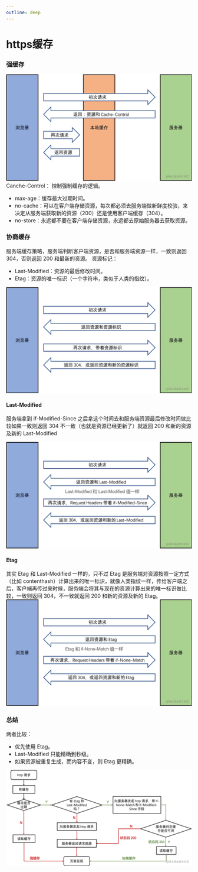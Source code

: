 ```yaml
---
outline: deep
---
```


# https缓存
### 强缓存
![图片](/blog/httpCache1.png)
Canche-Control： 控制强制缓存的逻辑。
- max-age：缓存最大过期时间。
- no-cache：可以在客户端存储资源，每次都必须去服务端做新鲜度校验，来决定从服务端获取新的资源（200）还是使用客户端缓存（304）。
- no-store：永远都不要在客户端存储资源，永远都去原始服务器去获取资源。
### 协商缓存
服务端缓存策略，服务端判断客户端资源，是否和服务端资源一样，一致则返回 304，否则返回 200 和最新的资源。
资源标记：
- Last-Modified：资源的最后修改时间。
- Etag：资源的唯一标识（一个字符串，类似于人类的指纹）。

![图片](/blog/httpCache2.png)
#### Last-Modified
服务端拿到 if-Modified-Since 之后拿这个时间去和服务端资源最后修改时间做比较如果一致则返回 304 不一致（也就是资源已经更新了）就返回 200 和新的资源及新的 Last-Modified

![图片](/blog/httpCache3.png)

#### Etag
其实 Etag 和 Last-Modified 一样的，只不过 Etag 是服务端对资源按照一定方式（比如 contenthash）计算出来的唯一标识，就像人类指纹一样，传给客户端之后，客户端再传过来时候，服务端会将其与现在的资源计算出来的唯一标识做比较，一致则返回 304，不一致就返回 200 和新的资源及新的 Etag。
![图片](/blog/httpCache4.png)
### 总结
两者比较：
- 优先使用 Etag。
- Last-Modified 只能精确到秒级。
- 如果资源被重复生成，而内容不变，则 Etag 更精确。

![图片](/blog/httpCache5.png)